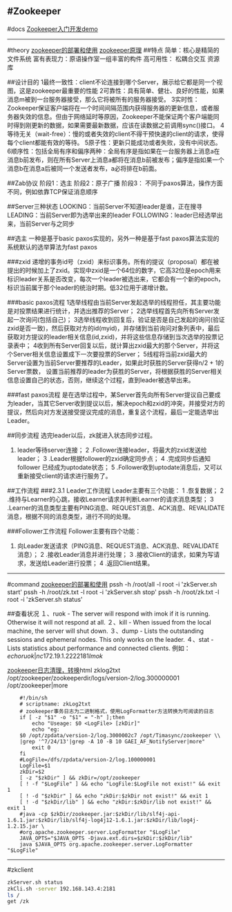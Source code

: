 #Zookeeper
---
#docs
[Zookeeper入门开发demo](http://www.cnblogs.com/chengxin1982/p/3997726.html)

---
#theory
[zookeeper的部署和使用](http://wangwei.cao.blog.163.com/blog/static/102362526201022414553362/)
[zookeeper原理](http://cailin.iteye.com/blog/2014486/)
##特点
简单：核心是精简的文件系统
富有表现力：原语操作室一组丰富的构件
高可用性：
松耦合交互
资源库

##设计目的
1最终一致性：client不论连接到哪个Server，展示给它都是同一个视图，这是zookeeper最重要的性能
2可靠性：具有简单、健壮、良好的性能，如果消息m被到一台服务器接受，那么它将被所有的服务器接受。
3实时性：Zookeeper保证客户端将在一个时间间隔范围内获得服务器的更新信息，或者服务器失效的信息。但由于网络延时等原因，Zookeeper不能保证两个客户端能同时得到刚更新的数据，如果需要最新数据，应该在读数据之前调用sync()接口。
4等待无关（wait-free）：慢的或者失效的client不得干预快速的client的请求，使得每个client都能有效的等待。
5原子性：更新只能成功或者失败，没有中间状态。
6顺序性：包括全局有序和偏序两种：全局有序是指如果在一台服务器上消息a在消息b前发布，则在所有Server上消息a都将在消息b前被发布；偏序是指如果一个消息b在消息a后被同一个发送者发布，a必将排在b前面。

##Zab协议
阶段1：选主
阶段2：原子广播
阶段3：
不同于paxos算法，操作方面不同，例如依靠TCP保证消息顺序

##Server三种状态
LOOKING：当前Server不知道leader是谁，正在搜寻
LEADING：当前Server即为选举出来的leader
FOLLOWING：leader已经选举出来，当前Server与之同步

##选主
一种是基于basic paxos实现的，另外一种是基于fast paxos算法实现的
系统默认的选举算法为fast paxos

###zxid
递增的事务id号（zxid）来标识事务。所有的提议（proposal）都在被提出的时候加上了zxid。实现中zxid是一个64位的数字，它高32位是epoch用来标识leader关系是否改变，每次一个leader被选出来，它都会有一个新的epoch，标识当前属于那个leader的统治时期。低32位用于递增计数。

###basic paxos流程
1选举线程由当前Server发起选举的线程担任，其主要功能是对投票结果进行统计，并选出推荐的Server；
2选举线程首先向所有Server发起一次询问(包括自己)；
3选举线程收到回复后，验证是否是自己发起的询问(验证zxid是否一致)，然后获取对方的id(myid)，并存储到当前询问对象列表中，最后获取对方提议的leader相关信息(id,zxid)，并将这些信息存储到当次选举的投票记录表中；
4收到所有Server回复以后，就计算出zxid最大的那个Server，并将这个Server相关信息设置成下一次要投票的Server；
5线程将当前zxid最大的Server设置为当前Server要推荐的Leader，如果此时获胜的Server获得n/2 + 1的Server票数， 设置当前推荐的leader为获胜的Server，将根据获胜的Server相关信息设置自己的状态，否则，继续这个过程，直到leader被选举出来。

###fast paxos流程
是在选举过程中，某Server首先向所有Server提议自己要成为leader，当其它Server收到提议以后，解决epoch和zxid的冲突，并接受对方的提议，然后向对方发送接受提议完成的消息，重复这个流程，最后一定能选举出Leader。

##同步流程
选完leader以后，zk就进入状态同步过程。
1. leader等待server连接；
2 .Follower连接leader，将最大的zxid发送给leader；
3 .Leader根据follower的zxid确定同步点；
4 .完成同步后通知follower 已经成为uptodate状态；
5 .Follower收到uptodate消息后，又可以重新接受client的请求进行服务了。

##工作流程
###2.3.1 Leader工作流程
Leader主要有三个功能：
1 .恢复数据；
2 .维持与Learner的心跳，接收Learner请求并判断Learner的请求消息类型；
3 .Learner的消息类型主要有PING消息、REQUEST消息、ACK消息、REVALIDATE消息，根据不同的消息类型，进行不同的处理。

###Follower工作流程
Follower主要有四个功能：
1. 向Leader发送请求（PING消息、REQUEST消息、ACK消息、REVALIDATE消息）；
2 .接收Leader消息并进行处理；
3 .接收Client的请求，如果为写请求，发送给Leader进行投票；
4 .返回Client结果。









---
#command
[zookeeper的部署和使用](http://wangwei.cao.blog.163.com/blog/static/102362526201022414553362/)
pssh -h /root/all -l root -i 'zkServer.sh start'
pssh -h /root/zk.txt -l root -i 'zkServer.sh stop'
pssh -h /root/zk.txt -l root -i 'zkServer.sh status'

##查看状况
１、ruok - The server will respond with imok if it is running. Otherwise it will not respond at all.
２、kill - When issued from the local machine, the server will shut down.
３、dump - Lists the outstanding sessions and ephemeral nodes. This only works on the leader.
４、stat - Lists statistics about performance and connected clients.
例如：
$echo ruok | nc 172.19.1.222 2181
Imok$





[zookeeper日志清理，转换](http://w.gdu.me/wiki/Cloud/zookeeper_log_snapshot.)html
zklog2txt /opt/zookeeper/zookeeperdir/logs/version-2/log.300000001 /opt/zookeeper|more

        #!/bin/sh
        # scriptname: zkLog2txt
        # zookeeper事务日志为二进制格式，使用LogFormatter方法转换为可阅读的日志
        if [ -z "$1" -o "$1" = "-h" ];then
            echo "Useage: $0 <LogFile> [zkDir]"
            echo "eg:
        $0 /opt/zpdata/version-2/log.3000002c7 /opt/Timasync/zookeeper \\
        |grep '^7/24/13'|grep -A 10 -B 10 GAEI_AF_NotifyServer|more"
            exit 0
        fi
        #LogFile=/dfs/zpdata/version-2/log.100000001
        LogFile=$1
        zkDir=$2
        [ -z "$zkDir" ] && zkDir=/opt/zookeeper
        [ ! -f "$LogFile" ] && echo "LogFile:$LogFile not exist!" && exit 1
        [ ! -d "$zkDir" ] && echo "zkDir:$zkDir not exist!" && exit 1
        [ ! -d "$zkDir/lib" ] && echo "zkDir:$zkDir/lib not exist!" && exit 1
        #java -cp $zkDir/zookeeper.jar:$zkDir/lib/slf4j-api-1.6.1.jar:$zkDir/lib/slf4j-log4j12-1.6.1.jar:$zkDir/lib/log4j-1.2.15.jar \
        #org.apache.zookeeper.server.LogFormatter "$LogFile"
        JAVA_OPTS="$JAVA_OPTS -Djava.ext.dirs=$zkDir:$zkDir/lib"
        java $JAVA_OPTS org.apache.zookeeper.server.LogFormatter "$LogFile"



---
#zkclient
```bash
zkServer.sh status 
zkCli.sh -server 192.168.143.4:2181
ls / 
get /zk 
```





